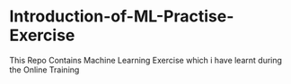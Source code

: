 # Introduction-of-ML-Practise-Exercise
This Repo Contains Machine Learning Exercise which i have learnt during the Online Training
